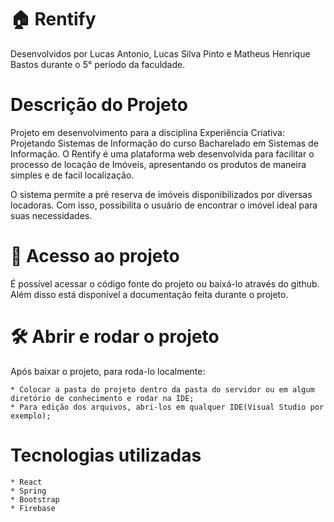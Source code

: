 # 🏠 Rentify 

Desenvolvidos por Lucas Antonio, Lucas Silva Pinto e Matheus Henrique Bastos durante o 5° período da faculdade.

# Descrição do Projeto

Projeto em desenvolvimento para a disciplina Experiência Criativa: Projetando Sistemas de Informação do curso Bacharelado em Sistemas de Informação. O Rentify é uma plataforma web desenvolvida para facilitar o processo de locação de Imóveis, apresentando os produtos de maneira simples e de facil localização.

O sistema permite a pré reserva de imóveis disponibilizados por diversas locadoras. Com isso, possibilita o usuário de encontrar o imóvel ideal para suas necessidades.

# 📁 Acesso ao projeto

É possível acessar o código fonte do projeto ou baixá-lo através do github. Além disso está disponível a documentação feita durante o projeto.

# 🛠️ Abrir e rodar o projeto

Após baixar o projeto, para roda-lo localmente:

    * Colocar a pasta do projeto dentro da pasta do servidor ou em algum diretório de conhecimento e rodar na IDE;
    * Para edição dos arquivos, abri-los em qualquer IDE(Visual Studio por exemplo);
    
# Tecnologias utilizadas

    * React
    * Spring
    * Bootstrap
    * Firebase
